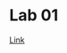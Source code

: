 # Lab 01
[Link](https://github.com/kropiak/uwm_analiza_duzych_zbiorow/blob/main/lab_01/lab_01.ipynb)
